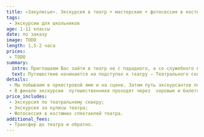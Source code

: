 ```yaml
---
title: «Закулисье». Экскурсия в театр + мастерские + фотосессия в костюмах.
tags:
 - Экскурсии для школьников
age: 1-11 классы
date: по заказу
image: TODO
length: 1,5-2 часа
prices:
 - TODO
summary:
  intro: Приглашаем Вас зайти в театр не с парадного, а со служебного входа, чтобы своими глазами увидеть рождение волшебного мира оперы и балета!
  text: Путешествие начинается на подступах к театру – Театрального сквера. Вы узнаете его легенды и тайны. Далее,  в вестибюле театра мы увидим памятник Петру Ильичу Чайковскому , имя которого Пермский театр оперы и балета носит с 1965 года.
details:
 - Мы побываем в оркестровой яме и на сцене. Затем путь экскурсантов лежит через цеха; в гримёрном артисты меняют обличья и примеряют новые парики;  в обувном на свет появляются новые пуанты;  в швейном создаются знаменитые белые пачки балерин.  По ходу путешествия экскурсоводы рассказывают о главных событиях  в истории старейшего театра на Урале.  И, конечно,  вспоминают  интересные случаи из театральной жизни , например, как легендарный авиатор Чкалов во время спектакля спас певицу, когда на голове у неё внезапно вспыхнул парик  или  почему «потерялся» один  театральный  сезон.
 - В финале экскурсии  путешественники проходят через  хоровые и балетные репетиционные  классы и делают остановку на балконе. Здесь для многих наступает самый необычный и увлекательный момент  - гости получают возможность облачиться в костюмы из репертуарных спектаклей и сфотографироваться в них на память.
price_includes:
 - Экскурсия по театральному скверу;
 - Экскурсия за кулисы театра;
 - Фотосессия в костюмах спектаклей театра.
additional_fees:
 - Трансфер до театра и обратно.
---
```


